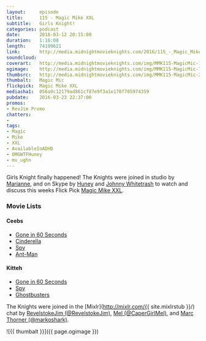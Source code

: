 ```yaml
---
layout:     episode
title:      115 - Magic Mike XXL
subtitle:   Girls Knight!
categories: podcast
date:       2016-03-12 20:15:00
duration:   1:16:08
length:     74199621
link:       http://media.midnightmovieknights.com/2016/115_-_Magic_Mike_XXL.m4a
soundcloud: 
coverart:   http://media.midnightmovieknights.com/img/MMK115-MagicMic-1400x1400.png
ogimage:    http://media.midnightmovieknights.com/img/MMK115-MagicMic-750x750.png
thumbsrc:   http://media.midnightmovieknights.com/img/MMK115-MagicMic-200x200.png
thumbalt:   Magic Mic
flickpick:  Magic Mike XXL
mediasha1:  056a9c12179ad861cf87e9f3a1e170f705974359
pubdate:    2016-03-23 22:37:00
promos:
- RevJim Promo
chatters:
- 
tags:
- Magic
- Mike
- XXL
- AvailableInADHD
- OMGWTFHuney
- mv_ughn
---
```

Girls Knight finally happened! The Knights were joined in studio by [Marianne]((https://twitter.com/mv_ughn)), and on Skype by [Huney](https://twitter.com/OMGWTFHuney) and [Johnny Whitetrash](https://twitter.com/AvailableInADHD) to watch and discuss this weeks Flick Pick [Magic Mike XXL](http://www.imdb.com/title/tt2268016/).

### Movie Lists

<div class="row">
	<div class="col-sm-6">
		<h4>Ceebs</h4>
		<ul class="list-unstyled">
			<li><a href="http://www.imdb.com/title/tt0187078/" target="_blank">Gone in 60 Seconds</a></li>
			<li><a href="http://www.imdb.com/title/tt1661199/" target="_blank">Cinderella</a></li>
			<li><a href="http://www.imdb.com/title/tt3079380/" target="_blank">Spy</a></li>
			<li><a href="http://www.imdb.com/title/tt0478970/" target="_blank">Ant-Man</a></li>
		</ul>
	</div>
	<div class="col-sm-6">
		<h4>Kitteh</h4>
		<ul class="list-unstyled">
			<li><a href="http://www.imdb.com/title/tt0187078/" target="_blank">Gone in 60 Seconds</a></li>
			<li><a href="http://www.imdb.com/title/tt3079380/" target="_blank">Spy</a></li>
			<li><a href="http://www.imdb.com/title/tt0087332/" target="_blank">Ghostbusters</a></li>
		</ul>
	</div>
</div>

The Knights were joined in the [Mixlr](http://mixlr.com/{{ site.mixlrstub }}/) chat by [RevelstokeJim (@RevelstokeJim)](https://twitter.com/RevelstokeJim), [Mel (@CaperGirlMel)](https://twitter.com/CaperGirlMel), and [Marc Thorner (@markoshark)](https://twitter.com/markoshark).

![{{ thumbalt }}]({{ page.ogimage }})
